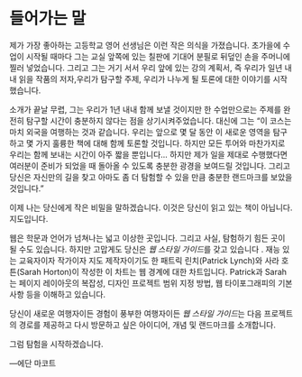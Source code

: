 # 들어가는 말

제가 가장 좋아하는 고등학교 영어 선생님은 이런 작은 의식을 가졌습니다. 초가을에 수업이 시작될 때마다 그는 교실 앞쪽에 있는 칠판에 기대어 분필로 뒤덮인 손을 주머니에 찔러 넣었습니다. 그리고 그는 거기 서서 우리 앞에 있는 강의 계획서, 즉 우리가 일년 내내 읽을 작품의 저자, ​​우리가 탐구할 주제, 우리가 나누게 될 토론에 대한 이야기를 시작했습니다.

소개가 끝날 무렵, 그는 우리가 1년 내내 함께 보낼 것이지만 한 수업만으로는 주제를 완전히 탐구할 시간이 충분하지 않다는 점을 상기시켜주었습니다. 대신에 그는 “이 코스는 마치 외국을 여행하는 것과 같습니다. 우리는 앞으로 몇 달 동안 이 새로운 영역을 탐구하고 몇 가지 훌륭한 책에 대해 함께 토론할 것입니다. 하지만 모든 투어와 마찬가지로 우리는 함께 보내는 시간이 아주 짧을 뿐입니다… 하지만 제가 일을 제대로 수행했다면 여러분이 준비가 되었을 때 돌아올 수 있도록 충분한 광경을 보여드릴 것입니다. 그리고 당신은 자신만의 길을 찾고 아마도 좀 더 탐험할 수 있을 만큼 충분한 랜드마크를 보았을 것입니다.”

이제 나는 당신에게 작은 비밀을 말하겠습니다. 이것은 당신이 읽고 있는 책이 아닙니다. 지도입니다.

웹은 학문과 언어가 넘쳐나는 넓고 이상한 곳입니다. 그리고 사실, 탐험하기 힘든 곳이 될 수도 있습니다. 하지만 고맙게도 당신은 <cite>웹 스타일 가이드</cite>를 갖고 있습니다 . 재능 있는 교육자이자 작가이자 지도 제작자이기도 한 패트릭 린치(Patrick Lynch)와 사라 호튼(Sarah Horton)이 작성한 이 차트는 웹 경계에 대한 차트입니다. Patrick과 Sarah는 페이지 레이아웃의 복잡성, 디자인 프로젝트 범위 지정 방법, 웹 타이포그래피의 기본 사항 등을 이해하고 있습니다.

당신이 새로운 여행자이든 경험이 풍부한 여행자이든 <cite>웹 스타일 가이드</cite>는 다음 프로젝트의 경로를 제공하고 다시 방문하고 싶은 아이디어, 개념 및 랜드마크를 소개합니다.

그럼 탐험을 시작하겠습니다.

—에단 마코트
